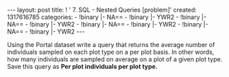 --- layout: post title: ! ' 7. SQL - Nested Queries [problem]' created:
1317616785 categories: - !binary |- NA== - !binary |- YWR2 - !binary |-
NA== - !binary |- YWR2 - !binary |- NA== - !binary |- YWR2 - !binary |-
NA== - !binary |- YWR2 ---

Using the Portal dataset write a query that returns the average number
of individuals sampled on each plot type on a per plot basis. In other
words, how many individuals are sampled on average on a plot of a given
plot type. Save this query as **Per plot individuals per plot type.**
